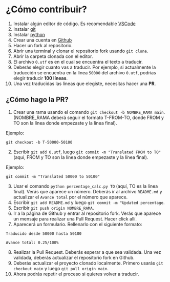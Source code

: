 # ¿Cómo contribuir?

1. Instalar algún editor de código. Es recomendable [VSCode](https://code.visualstudio.com/)
2. Instalar [git](https://git-scm.com/)
3. Instalar [python](https://www.python.org/)
4. Crear una cuenta en [Github](https://github.com/)
5. Hacer un fork al repositorio.
6. Abrir una terminal y clonar el repositorio fork usando `git clone`.
7. Abrir la carpeta clonada con el editor.
8. El archivo `0.utf` es en el cual se encuentra el texto a traducir.
9. Deberás elegir cuanto vas a traducir. Por ejemplo, si actualmente la traducción se encuentra en la línea `50000` del archivo `0.utf`, podrías elegir traducir **100 líneas**.
10. Una vez traducidas las líneas que elegiste, necesitas hacer una **PR**.

## ¿Cómo hago la PR?

1. Crear una rama usando el comando `git checkout -b NOMBRE_RAMA main`. (NOMBRE_RAMA deberá seguir el formato T-FROM-TO, donde FROM y TO son la línea donde empezaste y la línea final).

Ejemplo:

```
git checkout -b T-50000-50100
```

2. Escribir `git add 0.utf`, luego `git commit -m "Translated FROM to TO"` (aquí, FROM y TO son la línea donde empezaste y la línea final). 

Ejemplo:

```
git commit -m "Translated 50000 to 50100"
```

3. Usar el comando `python percentage_calc.py TO` (aquí, TO es la línea final). Verás que aparece un número. Deberás ir al archivo `README.md` y actualizar el `Avance total` por el número que aparece.
4. Escribir `git add README.md` y luego `git commit -m "Updated percentage`.
5. Escribir `git push origin NOMBRE_RAMA`.
6. Ir a la página de Github y entrar al repositorio fork. Verás que aparece un mensaje para realizar una Pull Request. Hacer click allí.
7. Aparecerá un formulario. Rellenarlo con el siguiente formato:

```
Traducido desde 50000 hasta 50100

Avance total: 0.25/100%
```

8. Realizar la Pull Request. Deberás esperar a que sea validada. Una vez validada, deberás actualizar el repositorio fork en Github.
9. Deberás actualizar el proyecto clonado localmente. Primero usarás `git checkout main` y luego `git pull origin main`.
10. Ahora podrás repetir el proceso si quieres volver a traducir.

